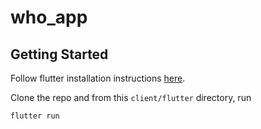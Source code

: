 # who_app

## Getting Started

Follow flutter installation instructions [here](https://flutter.dev/docs/get-started/install).

Clone the repo and from this `client/flutter` directory, run 
```
flutter run
```
